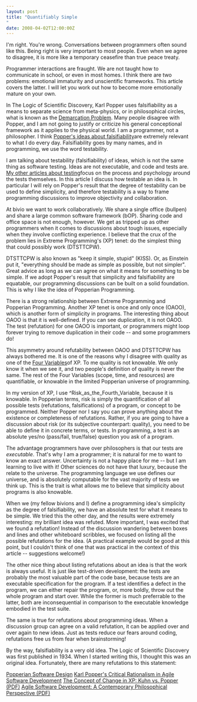 ```yaml
---
layout: post
title: "Quantifiably Simple"
date: 2008-04-02T12:00:00Z
---
```


I'm right.  You're wrong.  Conversations between programmers often
sound like this.  Being right is very important to most people.
Even when we agree to disagree, it is more like a temporary ceasefire
than true peace treaty.

Programmer interactions are fraught.  We are not taught how to
communicate in school, or even in most homes.  I think there are two
problems: emotional immaturity and unscientific frameworks.  This
article covers the latter.  I will let you work out how to become more
emotionally mature on your own.

In The Logic of Scientific Discovery, Karl Popper uses falsifiability
as a means to separate science from meta-physics,
or in philosophical circles, what is known as the
[Demarcation Problem](http://en.wikipedia.org/wiki/Demarcation_problem).  Many people disagree with Popper, and I am not going to justify or
criticize his general conceptional framework as it applies to the
physical world.  I am a programmer, not a philosopher.
I think
[Popper's ideas about falsifiability](http://en.wikipedia.org/wiki/Falsifiability)are extremely relevant to what I do every day.  Falsifiability goes
by many names, and in programming, we use the word testability.

I am talking about testability (falsifiability) of ideas, which is not
the same thing as software testing.  Ideas are not executable,
and code and tests are.
[My other articles about testing](https://duckduckgo.com/?q=site:robnagler.com+testing)focus on the process and psychology around the tests
themselves.  In this article I discuss how testable an
idea is. In particular I will rely on Popper's result that the degree of
testability can be used to define simplicity, and therefore
testability is a way to frame programming discussions to
improve objectivity and collaboration.

At bivio we want to work collaboratively.  We share a single office
(bullpen) and share a large common software framework (bOP).  Sharing
code and office space is not enough, however.  We get as tripped up as
other programmers when it comes to discussions about tough issues,
especially when they involve conflicting experience.  I believe that
the crux of the problem lies in Extreme Programming's (XP) tenet: do
the simplest thing that could possibly work (DTSTTCPW).

DTSTTCPW is also known as "keep it simple, stupid" (KISS).  Or, as
Einstein put it, "everything should be made as simple as possible, but
not simpler".  Great advice as long as we can agree on what it means
for something to be simple.  If we adopt Popper's result that
simplicity and falsifiability are equatable, our programming
discussions can be built on a solid foundation.  This is why I like
the idea of Popperian Programming.

There is a strong relationship between Extreme Programming and
Popperian Programming.  Another XP tenet is once and only once (OAOO),
which is another form of simplicity in programs.  The interesting
thing about OAOO is that it is well-defined.  If you can see
duplication, it is not OAOO.  The test (refutation) for one OAOO is
important, or programmers might loop forever trying to remove
duplication in their code -- and some programmers do!

This asymmetry around refutability between OAOO and DTSTTCPW has
always bothered me.  It is one of the reasons why I disagree with
quality as one of the
[Four Variables](http://c2.com/cgi/wiki?FourVariables)of XP.  To me quality is not knowable.  We only know it when we see
it, and two people's definition of quality is never the same.
The rest of the Four Variables (scope, time, and resources) are
quantifiable, or knowable in the limited Popperian universe of
programming.

In my version of XP, I use ^Risk_as_the_Fourth_Variable, because it is
knowable.  In Popperian terms, risk is simply the quantification of
all possible tests (refutations, falsifications) of a program, or
concept to be programmed.  Neither Popper nor I say you can prove
anything about the existence or completeness of refutations.  Rather,
if you are going to have a discussion about risk (or its subjective
counterpart: quality), you need to be able to define it in concrete
terms, or tests.  In programming, a test is an absolute yes/no
(pass/fail, true/false) question you ask of a program.

The advantage programmers have over philosophers is that our tests are
*executable*.  That's why I am a programmer; it is natural for me to
want to know an exact answer.  Uncertainty is not a happy place for me
-- but I am learning to live with it! Other sciences do not have that
luxury, because the relate to the universe.  The programming language
we use defines our universe, and is absolutely computable for the vast
majority of tests we think up.  This is the trait is what allows me to
believe that simplicity about programs is also knowable.

When we (my fellow bivions and I) define a programming idea's
simplicity as the degree of falsifiability, we have an absolute test
for what it means to be simple.  We tried this the other day, and the
results were extremely interesting: my brilliant idea was refuted.
More important, I was excited that we found a refutation!  Instead of
the discussion wandering between boxes and lines and other whiteboard
scribbles, we focused on listing all the possible refutations for the
idea.  (A practical example would be good at this point, but I
couldn't think of one that was practical in the context of this
article -- suggestions welcome!)

The other nice thing about listing refutations about an idea is that
the work is always useful.  It is just like test-driven development:
the tests are probably the most valuable part of the code base,
because tests are an executable specification for the program.  If a
test identifies a defect in the program, we can either repair the
program, or, more boldly, throw out the whole program and start over.
While the former is much preferrable to the latter, both are
inconsequential in comparison to the executable knowledge embodied in
the test suite.

The same is true for refutations about programming ideas.  When a
discussion group can agree on a valid refutation, it can be applied
over and over again to new ideas.  Just as tests reduce our fears
around coding, refutations free us from fear when brainstorming!

By the way, falsifiability is a very old idea.  The Logic of
Scientific Discovery was first published in 1934.  When I started
writing this, I thought this was an original idea.  Fortunately, there
are many refutations to this statement:

[Popperian Software Design](http://www.bossavit.com/pivot/pivot/entry.php?id=239)
[Karl Popper's Critical Rationalism in Agile Software Development](http://www.springerlink.com/content/n2004645x23k5657/)
[The Concept of Change in XP: Kuhn vs. Popper (PDF)](http://espresso.cs.up.ac.za/publications/MandyNorthover.pdf)
[Agile Software Development: A Contemporary Philosophical Perspective (PDF)](http://portal.acm.org/ft_gateway.cfm?id=1292504&type=pdf)

